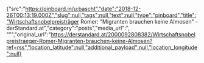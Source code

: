 {"src":"https://pinboard.in/u:bascht","date":"2018-12-26T00:13:19.000Z","slug":null,"tags":null,"text":null,"type":"pinboard","title":"Wirtschaftsnobelpreisträger Romer: \"Migranten brauchen keine Almosen\" - derStandard.at","category":"posts","media_url":", \"\"","original_url":"https://derstandard.at/2000092808382/Wirtschaftsnobelpreistraeger-Romer-Migranten-brauchen-keine-Almosen?ref=rss","location_latitude":null,"additional_payload":null,"location_longitude":null}